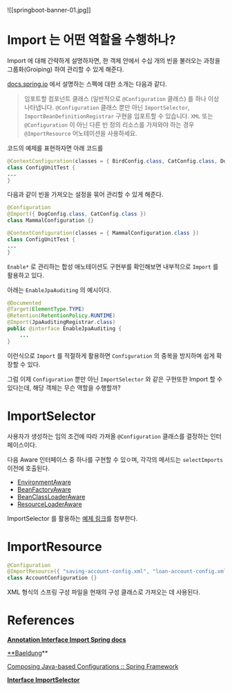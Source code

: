 ![[springboot-banner-01.jpg]]
# Import 는 어떤 역할을 수행하나?

Import 에 대해 간략하게 설명하자면, 한 객체 안에서 수십 개의 빈을 불러오는 과정을 그룹화(Groiping) 하여 관리할 수 있게 해준다.

[docs.spring.io](http://docs.spring.io) 에서 설명하는 스펙에 대한 소개는 다음과 같다.

> 임포트할 컴포넌트 클래스 (일반적으로 `@Configuration` 클래스) 를 하나 이상 나타냅니다.
`@Configuration` 클래스 뿐만 아닌 `ImportSelector`, `ImportBeanDefinitionRegistrar` 구현을 임포트할 수 있습니다.
`XML` 또는 `@Configuration` 이 아닌 다른 빈 정의 리소스를 가져와야 하는 경우 `@ImportResource` 어노테이션을 사용하세요.


코드의 예제를 표현하자면 아래 코드를

```java
@ContextConfiguration(classes = { BirdConfig.class, CatConfig.class, DogConfig.class })
class ConfigUnitTest {
...
}
```

다음과 같이 빈을 가져오는 설정을 묶어 관리할 수 있게 해준다.

```java
@Configuration
@Import({ DogConfig.class, CatConfig.class })
class MammalConfiguration {}

@ContextConfiguration(classes = { MammalConfiguration.class })
class ConfigUnitTest {
...
}
```

`Enable*` 로 관리하는 합성 애노테이션도 구현부를 확인해보면 내부적으로 `Import` 를 활용하고 있다.

아래는 `EnableJpaAuditing` 의 예시이다.

```java
@Documented
@Target(ElementType.TYPE)
@Retention(RetentionPolicy.RUNTIME)
@Import(JpaAuditingRegistrar.class)
public @interface EnableJpaAuditing {
	...
}
```

이런식으로 `Import` 를 적절하게 활용하면 `Configuration` 의 중복을 방지하며 쉽게 확장할 수 있다.

그럼 이제 `Configuration` 뿐만 아닌 `ImportSelector` 와 같은 구현또한 Import 할 수 있다는데, 해당 객체는 무슨 역할을 수행할까?

# ImportSelector

사용자가 생성하는 임의 조건에 따라 가져올 `@Configuration` 클래스를 결정하는 인터페이스이다.

다음 Aware 인터페이스 중 하나를 구현할 수 있ㅇ며, 각각의 메서드는 `selectImports` 이전에 호출된다.

- [EnvironmentAware](https://docs.spring.io/spring-framework/docs/current/javadoc-api/org/springframework/context/EnvironmentAware.html)
- [BeanFactoryAware](https://docs.spring.io/spring-framework/docs/current/javadoc-api/org/springframework/beans/factory/BeanFactoryAware.html)
- [BeanClassLoaderAware](https://docs.spring.io/spring-framework/docs/current/javadoc-api/org/springframework/beans/factory/BeanClassLoaderAware.html)
- [ResourceLoaderAware](https://docs.spring.io/spring-framework/docs/current/javadoc-api/org/springframework/context/ResourceLoaderAware.html)

ImportSelector 를 활용하는 [예제 링크](https://www.logicbig.com/how-to/code-snippets/jcode-spring-framework-importselector.html)를 첨부한다.

# ImportResource

```java
@Configuration
@ImportResource({ "saving-account-config.xml", "loan-account-config.xml" })
class AccountConfiguration {}
```

XML 형식의 스프링 구성 파일을 현재의 구성 클래스로 가져오는 데 사용된다.

# References

**[Annotation Interface Import Spring docs](https://docs.spring.io/spring-framework/docs/current/javadoc-api/org/springframework/context/annotation/Import.html)**

[**Baeldung](https://www.baeldung.com/spring-import-annotation)** 

[Composing Java-based Configurations :: Spring Framework](https://docs.spring.io/spring-framework/reference/core/beans/java/composing-configuration-classes.html#beans-java-using-import)

**[Interface ImportSelector](https://docs.spring.io/spring-framework/docs/current/javadoc-api/org/springframework/context/annotation/ImportSelector.html)**
